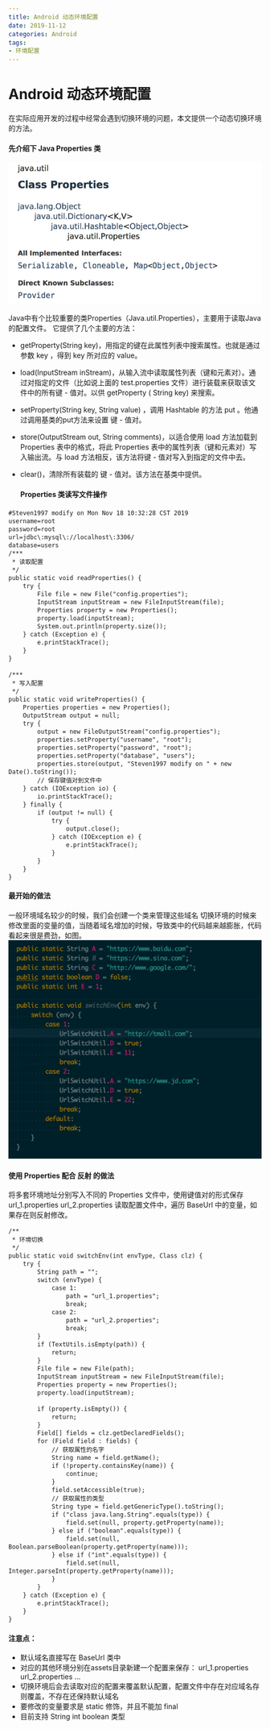 ```yaml
---
title: Android 动态环境配置
date: 2019-11-12
categories: Android
tags:
- 环境配置
---
```


# Android 动态环境配置

在实际应用开发的过程中经常会遇到切换环境的问题，本文提供一个动态切换环境的方法。

<!-- more -->

#### 先介绍下 Java Properties 类
![](../../../images/url_switch/properties.jpeg)

Java中有个比较重要的类Properties（Java.util.Properties），主要用于读取Java的配置文件。
它提供了几个主要的方法：

- getProperty(String key)，用指定的键在此属性列表中搜索属性。也就是通过参数 key ，得到 key 所对应的 value。

- load(InputStream inStream)，从输入流中读取属性列表（键和元素对）。通过对指定的文件（比如说上面的 test.properties 文件）进行装载来获取该文件中的所有键 - 值对。以供 getProperty ( String key) 来搜索。

- setProperty(String key, String value) ，调用 Hashtable 的方法 put 。他通过调用基类的put方法来设置 键 - 值对。

- store(OutputStream out, String comments)，以适合使用 load 方法加载到 Properties 表中的格式，将此 Properties 表中的属性列表（键和元素对）写入输出流。与 load 方法相反，该方法将键 - 值对写入到指定的文件中去。

- clear()，清除所有装载的 键 - 值对。该方法在基类中提供。

  

  #### Properties 类读写文件操作

```
#Steven1997 modify on Mon Nov 18 10:32:28 CST 2019
username=root
password=root
url=jdbc\:mysql\://localhost\:3306/
database=users
/***
 * 读取配置
 */
public static void readProperties() {
    try {
        File file = new File("config.properties");
        InputStream inputStream = new FileInputStream(file);
        Properties property = new Properties();
        property.load(inputStream);
        System.out.println(property.size());
    } catch (Exception e) {
        e.printStackTrace();
    }
}

/***
 * 写入配置
 */
public static void writeProperties() {
    Properties properties = new Properties();
    OutputStream output = null;
    try {
        output = new FileOutputStream("config.properties");
        properties.setProperty("username", "root");
        properties.setProperty("password", "root");
        properties.setProperty("database", "users");
        properties.store(output, "Steven1997 modify on " + new Date().toString());
        // 保存键值对到文件中
    } catch (IOException io) {
        io.printStackTrace();
    } finally {
        if (output != null) {
            try {
                output.close();
            } catch (IOException e) {
                e.printStackTrace();
            }
        }
    }
}
```

#### 最开始的做法

一般环境域名较少的时候，我们会创建一个类来管理这些域名
切换环境的时候来修改里面的变量的值，当随着域名增加的时候，导致类中的代码越来越膨胀，代码看起来很是费劲，如图。
![](../../../images/url_switch/url.jpeg)

#### 使用 Properties 配合 反射 的做法

将多套环境地址分别写入不同的 Properties 文件中，使用键值对的形式保存
url_1.properties
url_2.properties
读取配置文件中，遍历 BaseUrl 中的变量，如果存在则反射修改。

```
/**
 * 环境切换
 */
public static void switchEnv(int envType, Class clz) {
    try {
        String path = "";
        switch (envType) {
            case 1:
                path = "url_1.properties";
                break;
            case 2:
                path = "url_2.properties";
                break;
        }
        if (TextUtils.isEmpty(path)) {
            return;
        }
        File file = new File(path);
        InputStream inputStream = new FileInputStream(file);
        Properties property = new Properties();
        property.load(inputStream);

        if (property.isEmpty()) {
            return;
        }
        Field[] fields = clz.getDeclaredFields();
        for (Field field : fields) {
            // 获取属性的名字
            String name = field.getName();
            if (!property.containsKey(name)) {
                continue;
            }
            field.setAccessible(true);
            // 获取属性的类型
            String type = field.getGenericType().toString();
            if ("class java.lang.String".equals(type)) {
                field.set(null, property.getProperty(name));
            } else if ("boolean".equals(type)) {
                field.set(null, Boolean.parseBoolean(property.getProperty(name)));
            } else if ("int".equals(type)) {
                field.set(null, Integer.parseInt(property.getProperty(name)));
            }
        }
    } catch (Exception e) {
        e.printStackTrace();
    }
}
```

#### 注意点：

- 默认域名直接写在 BaseUrl 类中
- 对应的其他环境分别在assets目录新建一个配置来保存：
  url_1.properties
  url_2.properties
  …
- 切换环境后会去读取对应的配置来覆盖默认配置，配置文件中存在对应域名存则覆盖，不存在还保持默认域名
- 要修改的变量要求是 static 修饰，并且不能加 final
- 目前支持 String int boolean 类型